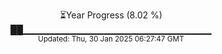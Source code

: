 <p align="center">
⏳Year Progress (8.02 %) <br>
██▁▁▁▁▁▁▁▁▁▁▁▁▁▁▁▁▁▁▁▁▁▁▁▁▁▁▁▁ <br>
<sub>Updated: Thu, 30 Jan 2025 06:27:47 GMT</sub>
</p>

